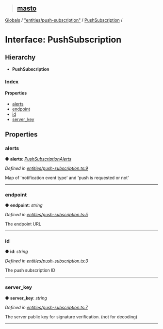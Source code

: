 > ## [masto](../README.md)

[Globals](../globals.md) / ["entities/push-subscription"](../modules/_entities_push_subscription_.md) / [PushSubscription](_entities_push_subscription_.pushsubscription.md) /

# Interface: PushSubscription

## Hierarchy

* **PushSubscription**

### Index

#### Properties

* [alerts](_entities_push_subscription_.pushsubscription.md#alerts)
* [endpoint](_entities_push_subscription_.pushsubscription.md#endpoint)
* [id](_entities_push_subscription_.pushsubscription.md#id)
* [server_key](_entities_push_subscription_.pushsubscription.md#server_key)

## Properties

###  alerts

● **alerts**: *[PushSubscriptionAlerts](_entities_push_subscription_.pushsubscriptionalerts.md)*

*Defined in [entities/push-subscription.ts:9](https://github.com/neet/masto.js/blob/635a2aa/src/entities/push-subscription.ts#L9)*

Map of 'notification event type' and 'push is requested or not'

___

###  endpoint

● **endpoint**: *string*

*Defined in [entities/push-subscription.ts:5](https://github.com/neet/masto.js/blob/635a2aa/src/entities/push-subscription.ts#L5)*

The endpoint URL

___

###  id

● **id**: *string*

*Defined in [entities/push-subscription.ts:3](https://github.com/neet/masto.js/blob/635a2aa/src/entities/push-subscription.ts#L3)*

The push subscription ID

___

###  server_key

● **server_key**: *string*

*Defined in [entities/push-subscription.ts:7](https://github.com/neet/masto.js/blob/635a2aa/src/entities/push-subscription.ts#L7)*

The server public key for signature verification. (not for decoding)

___
